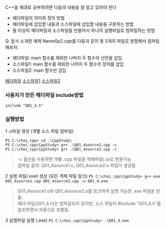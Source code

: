 C++을 제대로 공부하려면 다음의 내용을 잘 알고 있어야 한다
- 헤더파일의 의미와 정의 방법
- 헤더파일에 삽입할 내용과 소스파일에 삽입할 내용을 구분하는 방법
- 둘 이상의 헤더파일과 소스파일을 만들어서 하나의 실행파일로 컴파일하는 방법

Q. 앞서 소개한 예제 NameSp2.cpp를 다음과 같이 총 3개의 파일로 분할해서 컴파일 해보자.
- 헤더파일: main 함수를 제외한 나머지 두 함수의 선언을 삽입
- 소스파일1: main 함수를 제외한 나머지 두 함수의 정의를 삽입
- 소스파일2: main 함수만 삽입

[헤더파일](Q01_4.h)
[소스파일1](Q01_4source1.cpp)
[소스파일2](Q01_4source2.cpp)

### 사용자가 만든 헤더파일 include방법
```include "Q01_4.h"```

### 실행방법
1 .o파일 생성 (개별 소스 파일 컴파일)
```
PS C:\choi_cpp> cd .\CppStudy\
PS C:\choi_cpp\CppStudy> g++ .\Q01_4source1.cpp -c
PS C:\choi_cpp\CppStudy> g++ .\Q01_4source2.cpp -c
```
>-c 옵션을 사용하면 개별 .cpp 파일을 객체파일(.o)로 변환가능<br>
컴파일 결과: Q01_4source1.o, Q01_4source2.o 파일이 생성됨

2 실행 파일(.exe) 생성 (모든 객체 파일 링크)
```PS C:\choi_cpp\CppStudy> g++.exe Q01_4source1.cpp Q01_4source2.cpp -o Q01_4.exe```
>Q01_4source1.o와 Q01_4source2.o를 링크하여 실행 가능한 .exe 파일을 만듦.<br>
헤더 파일(Q01_4.h)은 컴파일되지 않지만, 소스 파일이 #include "Q01_4.h"를 참조하면서 자동으로 포함됨.

3 실행파일 실행 (.exe)
```PS C:\choi_cpp\CppStudy> .\Q01_4.exe```
